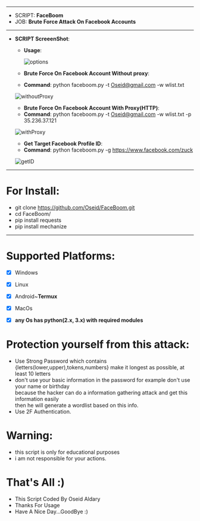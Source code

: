 ***
  - SCRIPT: **FaceBoom**
  -    JOB: **Brute Force Attack On Facebook Accounts**
***

- **SCRIPT ScreeenShot**:

    - **Usage**:
    
      ![options](https://user-images.githubusercontent.com/29546157/88081778-90e36080-cb89-11ea-85f5-325bede38878.PNG)


    - **Brute Force On Facebook Account Without proxy**:
     
     * **Command**: python faceboom.py -t Oseid@gmail.com -w wlist.txt
     
     ![withoutProxy](https://user-images.githubusercontent.com/29546157/88081833-a22c6d00-cb89-11ea-84c6-50ab34fb62a3.PNG)
   
   - **Brute Force On Facebook Account With Proxy(HTTP)**:
   
    * **Command**: python faceboom.py -t Oseid@gmail.com -w wlist.txt -p 35.236.37.121
    
    ![withProxy](https://user-images.githubusercontent.com/29546157/88081886-b83a2d80-cb89-11ea-893e-0fb77059fe83.PNG)

   - **Get Target Facebook Profile ID**:
   
    * **Command**: python faceboom.py -g https://www.facebook.com/zuck
    
    ![getID](https://user-images.githubusercontent.com/29546157/88082079-f9cad880-cb89-11ea-894b-801e8c4fe369.PNG)

***

# For Install:

 - git clone https://github.com/Oseid/FaceBoom.git
 - cd FaceBoom/
 - pip install requests
 - pip install mechanize
***

# Supported Platforms:
- [x] Windows
- [x] Linux
- [x] Android~**Termux**
- [x] MacOs
- [x] **any Os has python(2.x, 3.x) with required modules**


# Protection yourself from this attack:
  * Use Strong Password which contains {letters(lower,upper),tokens,numbers} make it longest as possible, at least 10 letters
  * don't use your basic information in the password for example don't use your name or birthday\
        because the hacker can do a information gathering attack and get this information easily\
        then he will generate a wordlist based on this info.
  * Use 2F Authentication.
  
# Warning:
  * this script is only for educational purposes
  * i am not responsible for your actions.

# That's All :)
   * This Script Coded By Oseid Aldary
   * Thanks For Usage
   * Have A Nice Day...GoodBye :)
